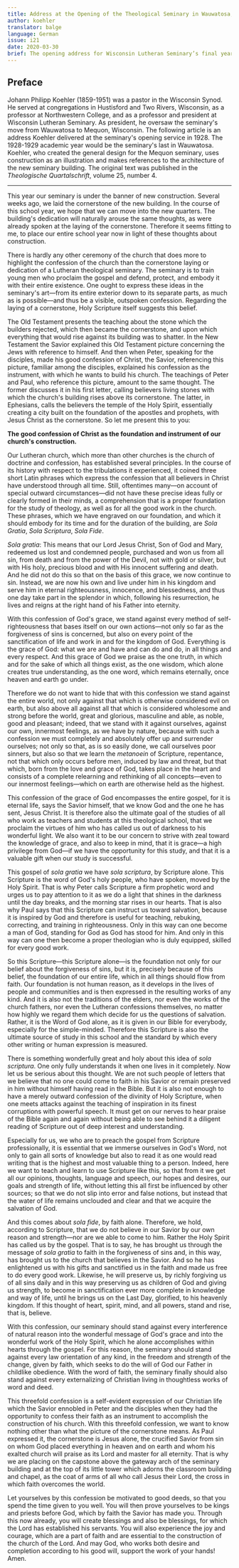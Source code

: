 ```yaml
---
title: Address at the Opening of the Theological Seminary in Wauwatosa, Wis., on September 5, 1928.
author: koehler
translator: balge
language: German
issue: i21
date: 2020-03-30
brief: The opening address for Wisconsin Lutheran Seminary’s final year in Wauwatosa, Wisconsin.
---
```


## Preface

Johann Philipp Koehler (1859-1951) was a pastor in the Wisconsin Synod.
He served at congregations in Hustisford and Two Rivers, Wisconsin, as a
professor at Northwestern College, and as a professor and president at
Wisconsin Lutheran Seminary. As president, he oversaw the seminary's
move from Wauwatosa to Mequon, Wisconsin. The following article is an
address Koehler delivered at the seminary's opening service in 1928. The
1928-1929 academic year would be the seminary's last in Wauwatosa.
Koehler, who created the general design for the Mequon seminary, uses
construction as an illustration and makes references to the architecture
of the new seminary building. The original text was published in the
*Theologische Quartalschrift*, volume 25, number 4.

---

This year our seminary is under the banner of new construction. Several
weeks ago, we laid the cornerstone of the new building. In the course of
this school year, we hope that we can move into the new quarters. The
building's dedication will naturally arouse the same thoughts, as were
already spoken at the laying of the cornerstone. Therefore it seems
fitting to me, to place our entire school year now in light of these
thoughts about construction.

There is hardly any other ceremony of the church that does more to
highlight the confession of the church than the cornerstone laying or
dedication of a Lutheran theological seminary. The seminary is to train
young men who proclaim the gospel and defend, protect, and embody it
with their entire existence. One ought to express these ideas in the
seminary's art—from its entire exterior down to its separate parts, as
much as is possible—and thus be a visible, outspoken confession.
Regarding the laying of a cornerstone, Holy Scripture itself suggests
this belief.

The Old Testament presents the teaching about the stone which the
builders rejected, which then became the cornerstone, and upon which
everything that would rise against its building was to shatter. In the
New Testament the Savior explained this Old Testament picture concerning
the Jews with reference to himself. And then when Peter, speaking for
the disciples, made his good confession of Christ, the Savior,
referencing this picture, familiar among the disciples, explained his
confession as the instrument, with which he wants to build his church.
The teachings of Peter and Paul, who reference this picture, amount to
the same thought. The former discusses it in his first letter, calling
believers living stones with which the church's building rises above its
cornerstone. The latter, in Ephesians, calls the believers the temple of
the Holy Spirit, essentially creating a city built on the foundation of
the apostles and prophets, with Jesus Christ as the cornerstone. So let
me present this to you:

**The good confession of Christ as the foundation and instrument of our
church's construction.**

Our Lutheran church, which more than other churches is the church of
doctrine and confession, has established several principles. In the
course of its history with respect to the tribulations it experienced,
it coined three short Latin phrases which express the confession that
all believers in Christ have understood through all time. Still,
oftentimes many—on account of special outward circumstances—did not
have these precise ideas fully or clearly formed in their minds, a
comprehension that is a proper foundation for the study of theology, as
well as for all the good work in the church. These phrases, which we
have engraved on our foundation, and which it should embody for its time
and for the duration of the building, are *Sola Gratia*, *Sola
Scriptura*, *Sola Fide*.

*Sola gratia*: This means that our Lord Jesus Christ, Son of God and
Mary, redeemed us lost and condemned people, purchased and won us from
all sin, from death and from the power of the Devil, not with gold or
silver, but with His holy, precious blood and with His innocent
suffering and death. And he did not do this so that on the basis of this
grace, we now continue to sin. Instead, we are now his own and live
under him in his kingdom and serve him in eternal righteousness,
innocence, and blessedness, and thus one day take part in the splendor
in which, following his resurrection, he lives and reigns at the right
hand of his Father into eternity.

With this confession of God's grace, we stand against every method of
self-righteousness that bases itself on our own actions—not only so
far as the forgiveness of sins is concerned, but also on every point of
the sanctification of life and work in and for the kingdom of God.
Everything is the grace of God: what we are and have and can do and do,
in all things and every respect. And this grace of God we praise as the
one truth, in which and for the sake of which all things exist, as the
one wisdom, which alone creates true understanding, as the one word,
which remains eternally, once heaven and earth go under.

Therefore we do not want to hide that with this confession we stand
against the entire world, not only against that which is otherwise
considered evil on earth, but also above all against all that which is
considered wholesome and strong before the world, great and glorious,
masculine and able, as noble, good and pleasant; indeed, that we stand
with it against ourselves, against our own, innermost feelings, as we
have by nature, because with such a confession we must completely and
absolutely offer up and surrender ourselves; not only so that, as is so
easily done, we call ourselves poor sinners, but also so that we learn
the *metanoein* of Scripture, repentance, not that which only occurs
before men, induced by law and threat, but that which, born from the
love and grace of God, takes place in the heart and consists of a
complete relearning and rethinking of all concepts—even to our
innermost feelings—which on earth are otherwise held as the highest.

This confession of the grace of God encompasses the entire gospel, for
it is eternal life, says the Savior himself, that we know God and the
one he has sent, Jesus Christ. It is therefore also the ultimate goal of
the studies of all who work as teachers and students at this theological
school, that we proclaim the virtues of him who has called us out of
darkness to his wonderful light. We also want it to be our concern to
strive with zeal toward the knowledge of grace, and also to keep in
mind, that it is grace—a high privilege from God—if we have the
opportunity for this study, and that it is a valuable gift when our
study is successful.

This gospel of *sola gratia* we have *sola scriptura*, by Scripture
alone. This Scripture is the word of God's holy people, who have spoken,
moved by the Holy Spirit. That is why Peter calls Scripture a firm
prophetic word and urges us to pay attention to it as we do a light that
shines in the darkness until the day breaks, and the morning star rises
in our hearts. That is also why Paul says that this Scripture can
instruct us toward salvation, because it is inspired by God and
therefore is useful for teaching, rebuking, correcting, and training in
righteousness. Only in this way can one become a man of God, standing
for God as God has stood for him. And only in this way can one then
become a proper theologian who is duly equipped, skilled for every good
work.

So this Scripture—this Scripture alone—is the foundation not only
for our belief about the forgiveness of sins, but it is, precisely
because of this belief, the foundation of our entire life, which in all
things should flow from faith. Our foundation is not human reason, as it
develops in the lives of people and communities and is then expressed in
the resulting works of any kind. And it is also not the traditions of
the elders, nor even the works of the church fathers, nor even the
Lutheran confessions themselves, no matter how highly we regard them
which decide for us the questions of salvation. Rather, it is the Word
of God alone, as it is given in our Bible for everybody, especially for
the simple-minded. Therefore this Scripture is also the ultimate source
of study in this school and the standard by which every other writing or
human expression is measured.

There is something wonderfully great and holy about this idea of *sola
scriptura*. One only fully understands it when one lives in it
completely. Now let us be serious about this thought. We are not such
people of letters that we believe that no one could come to faith in his
Savior or remain preserved in him without himself having read in the
Bible. But it is also not enough to have a merely outward confession of
the divinity of Holy Scripture, when one meets attacks against the
teaching of inspiration in its finest corruptions with powerful speech.
It must get on our nerves to hear praise of the Bible again and again
without being able to see behind it a diligent reading of Scripture out
of deep interest and understanding.

Especially for us, we who are to preach the gospel from Scripture
professionally, it is essential that we immerse ourselves in God's Word,
not only to gain all sorts of knowledge but also to read it as one would
read writing that is the highest and most valuable thing to a person.
Indeed, here we want to teach and learn to use Scripture like this, so
that from it we get all our opinions, thoughts, language and speech, our
hopes and desires, our goals and strength of life, without letting this
all first be influenced by other sources; so that we do not slip into
error and false notions, but instead that the water of life remains
unclouded and clear and that we acquire the salvation of God.

And this comes about *sola fide*, by faith alone. Therefore, we hold,
according to Scripture, that we do not believe in our Savior by our own
reason and strength—nor are we able to come to him. Rather the Holy
Spirit has called us by the gospel. That is to say, he has brought us
through the message of *sola gratia* to faith in the forgiveness of sins
and, in this way, has brought us to the church that believes in the
Savior. And so he has enlightened us with his gifts and sanctified us in
the faith and made us free to do every good work. Likewise, he will
preserve us, by richly forgiving us of all sins daily and in this way
preserving us as children of God and giving us strength, to become in
sanctification ever more complete in knowledge and way of life, until he
brings us on the Last Day, glorified, to his heavenly kingdom. If this
thought of heart, spirit, mind, and all powers, stand and rise, that is,
believe.

With this confession, our seminary should stand against every
interference of natural reason into the wonderful message of God's grace
and into the wonderful work of the Holy Spirit, which he alone
accomplishes within hearts through the gospel. For this reason, the
seminary should stand against every law orientation of any kind, in the
freedom and strength of the change, given by faith, which seeks to do
the will of God our Father in childlike obedience. With the word of
faith, the seminary finally should also stand against every
externalizing of Christian living in thoughtless works of word and deed.

This threefold confession is a self-evident expression of our Christian
life which the Savior ennobled in Peter and the disciples when they had
the opportunity to confess their faith as an instrument to accomplish
the construction of his church. With this threefold confession, we want
to know nothing other than what the picture of the cornerstone means. As
Paul expressed it, the cornerstone is Jesus alone, the crucified Savior
from sin on whom God placed everything in heaven and on earth and whom
his exalted church will praise as its Lord and master for all eternity.
That is why we are placing on the capstone above the gateway arch of the
seminary building and at the top of its little tower which adorns the
classroom building and chapel, as the coat of arms of all who call Jesus
their Lord, the cross in which faith overcomes the world.

Let yourselves by this confession be motivated to good deeds, so that
you spend the time given to you well. You will then prove yourselves to
be kings and priests before God, which by faith the Savior has made you.
Through this now already, you will create blessings and also be
blessings, for which the Lord has established his servants. You will
also experience the joy and courage, which are a part of faith and are
essential to the construction of the church of the Lord. And may God,
who works both desire and completion according to his good will, support
the work of your hands! Amen.